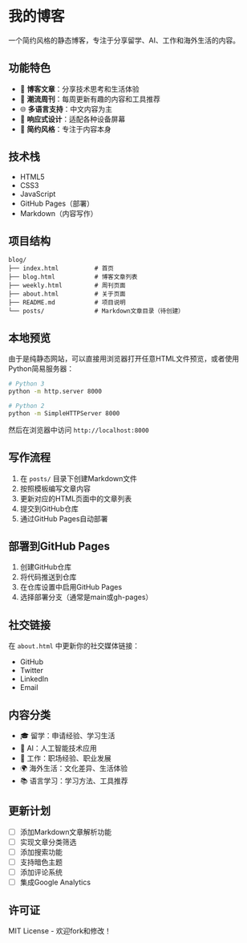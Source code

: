 # 我的博客

一个简约风格的静态博客，专注于分享留学、AI、工作和海外生活的内容。

## 功能特色

- 📝 **博客文章**：分享技术思考和生活体验
- 📰 **潮流周刊**：每周更新有趣的内容和工具推荐
- 🌐 **多语言支持**：中文内容为主
- 📱 **响应式设计**：适配各种设备屏幕
- 🎨 **简约风格**：专注于内容本身

## 技术栈

- HTML5
- CSS3
- JavaScript
- GitHub Pages（部署）
- Markdown（内容写作）

## 项目结构

```
blog/
├── index.html          # 首页
├── blog.html           # 博客文章列表
├── weekly.html         # 周刊页面
├── about.html          # 关于页面
├── README.md           # 项目说明
└── posts/              # Markdown文章目录（待创建）
```

## 本地预览

由于是纯静态网站，可以直接用浏览器打开任意HTML文件预览，或者使用Python简易服务器：

```bash
# Python 3
python -m http.server 8000

# Python 2
python -m SimpleHTTPServer 8000
```

然后在浏览器中访问 `http://localhost:8000`

## 写作流程

1. 在 `posts/` 目录下创建Markdown文件
2. 按照模板编写文章内容
3. 更新对应的HTML页面中的文章列表
4. 提交到GitHub仓库
5. 通过GitHub Pages自动部署

## 部署到GitHub Pages

1. 创建GitHub仓库
2. 将代码推送到仓库
3. 在仓库设置中启用GitHub Pages
4. 选择部署分支（通常是main或gh-pages）

## 社交链接

在 `about.html` 中更新你的社交媒体链接：
- GitHub
- Twitter  
- LinkedIn
- Email

## 内容分类

- 🎓 留学：申请经验、学习生活
- 🤖 AI：人工智能技术应用
- 💼 工作：职场经验、职业发展
- 🌍 海外生活：文化差异、生活体验
- 📚 语言学习：学习方法、工具推荐

## 更新计划

- [ ] 添加Markdown文章解析功能
- [ ] 实现文章分类筛选
- [ ] 添加搜索功能
- [ ] 支持暗色主题
- [ ] 添加评论系统
- [ ] 集成Google Analytics

## 许可证

MIT License - 欢迎fork和修改！